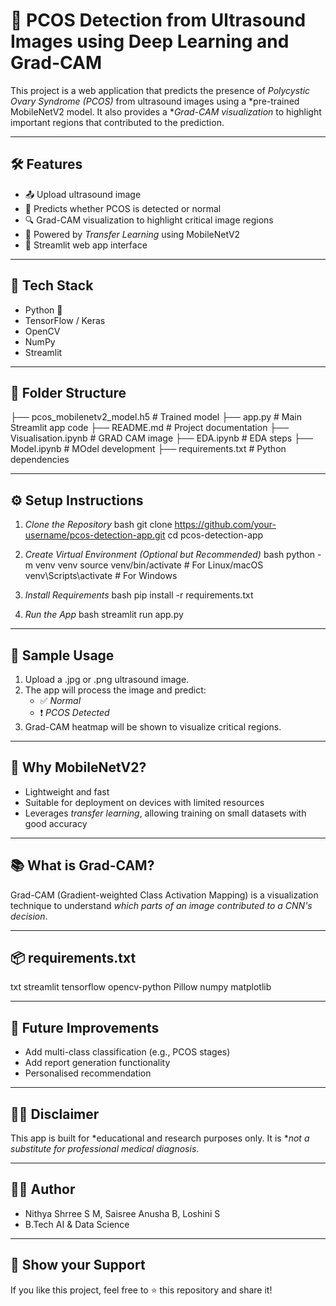 # 🧠 PCOS Detection from Ultrasound Images using Deep Learning and Grad-CAM

This project is a web application that predicts the presence of *Polycystic Ovary Syndrome (PCOS)* from ultrasound images using a *pre-trained MobileNetV2 model. It also provides a **Grad-CAM visualization* to highlight important regions that contributed to the prediction.

---


## 🛠 Features

- 📤 Upload ultrasound image
- 🤖 Predicts whether PCOS is detected or normal
- 🔍 Grad-CAM visualization to highlight critical image regions
- 🧠 Powered by *Transfer Learning* using MobileNetV2
- 📱 Streamlit web app interface

---

## 🧰 Tech Stack

- Python 🐍
- TensorFlow / Keras
- OpenCV
- NumPy
- Streamlit

---

## 📁 Folder Structure


├── pcos_mobilenetv2_model.h5         # Trained model
├── app.py                            # Main Streamlit app code
├── README.md                         # Project documentation
├── Visualisation.ipynb               # GRAD CAM image
├── EDA.ipynb                         # EDA steps
├── Model.ipynb                       # MOdel development
├── requirements.txt                  # Python dependencies


---

## ⚙ Setup Instructions

1. *Clone the Repository*
   bash
   git clone https://github.com/your-username/pcos-detection-app.git
   cd pcos-detection-app
   

2. *Create Virtual Environment (Optional but Recommended)*
   bash
   python -m venv venv
   source venv/bin/activate  # For Linux/macOS
   venv\Scripts\activate     # For Windows
   

3. *Install Requirements*
   bash
   pip install -r requirements.txt
   

4. *Run the App*
   bash
   streamlit run app.py
   

---

## 🧪 Sample Usage

1. Upload a .jpg or .png ultrasound image.
2. The app will process the image and predict:
   - ✅ *Normal*
   - ❗ *PCOS Detected*
3. Grad-CAM heatmap will be shown to visualize critical regions.

---

## 🤖 Why MobileNetV2?

- Lightweight and fast
- Suitable for deployment on devices with limited resources
- Leverages *transfer learning*, allowing training on small datasets with good accuracy

---

## 📚 What is Grad-CAM?

Grad-CAM (Gradient-weighted Class Activation Mapping) is a visualization technique to understand *which parts of an image contributed to a CNN's decision*.

---

## 📦 requirements.txt

txt
streamlit
tensorflow
opencv-python
Pillow
numpy
matplotlib


---

## 📌 Future Improvements

- Add multi-class classification (e.g., PCOS stages)
- Add report generation functionality
- Personalised recommendation 
---

## 👩‍⚕ Disclaimer

This app is built for *educational and research purposes only. It is **not a substitute for professional medical diagnosis*.

---

## 🧑‍💻 Author

- Nithya Shrree S M, Saisree Anusha B, Loshini S
- B.Tech AI & Data Science  

---

## 🌟 Show your Support

If you like this project, feel free to ⭐ this repository and share it!
